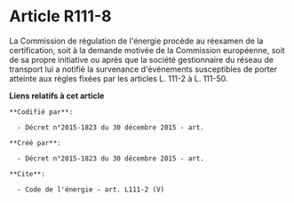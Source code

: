 # Article R111-8

La Commission de régulation de l'énergie procède au réexamen de la certification, soit à la demande motivée de la Commission
européenne, soit de sa propre initiative ou après que la société gestionnaire du réseau de transport lui a notifié la
survenance d'événements susceptibles de porter atteinte aux règles fixées par les articles L. 111-2 à L. 111-50.

**Liens relatifs à cet article**

	**Codifié par**:

	  - Décret n°2015-1823 du 30 décembre 2015 - art.

	**Créé par**:

	  - Décret n°2015-1823 du 30 décembre 2015 - art.

	**Cite**:

	  - Code de l'énergie - art. L111-2 (V)
